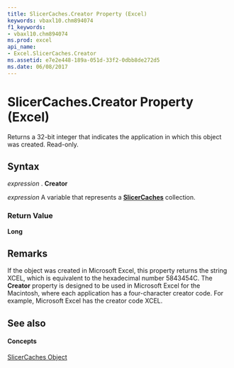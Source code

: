 ```yaml
---
title: SlicerCaches.Creator Property (Excel)
keywords: vbaxl10.chm894074
f1_keywords:
- vbaxl10.chm894074
ms.prod: excel
api_name:
- Excel.SlicerCaches.Creator
ms.assetid: e7e2e448-189a-051d-33f2-0dbb8de272d5
ms.date: 06/08/2017
---
```



# SlicerCaches.Creator Property (Excel)

Returns a 32-bit integer that indicates the application in which this object was created. Read-only.


## Syntax

 _expression_ . **Creator**

 _expression_ A variable that represents a **[SlicerCaches](Excel.SlicerCaches.md)** collection.


### Return Value

 **Long**


## Remarks

If the object was created in Microsoft Excel, this property returns the string XCEL, which is equivalent to the hexadecimal number 5843454C. The  **Creator** property is designed to be used in Microsoft Excel for the Macintosh, where each application has a four-character creator code. For example, Microsoft Excel has the creator code XCEL.


## See also


#### Concepts


[SlicerCaches Object](Excel.SlicerCaches.md)

